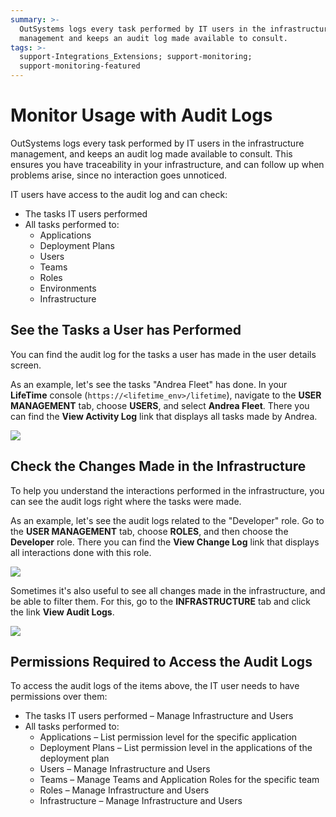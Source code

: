 ```yaml
---
summary: >-
  OutSystems logs every task performed by IT users in the infrastructure
  management and keeps an audit log made available to consult.
tags: >-
  support-Integrations_Extensions; support-monitoring; 
  support-monitoring-featured
---
```


# Monitor Usage with Audit Logs

OutSystems logs every task performed by IT users in the infrastructure management, and keeps an audit log made available to consult. This ensures you have traceability in your infrastructure, and can follow up when problems arise, since no interaction goes unnoticed.

IT users have access to the audit log and can check:

* The tasks IT users performed
* All tasks performed to:
  * Applications
  * Deployment Plans
  * Users
  * Teams
  * Roles
  * Environments
  * Infrastructure

## See the Tasks a User has Performed

You can find the audit log for the tasks a user has made in the user details screen.

As an example, let's see the tasks "Andrea Fleet" has done. In your **LifeTime** console \(`https://<lifetime_env>/lifetime`\), navigate to the **USER MANAGEMENT** tab, choose **USERS**, and select **Andrea Fleet**. There you can find the **View Activity Log** link that displays all tasks made by Andrea.

![](../../../.gitbook/assets/monitor-usage-with-audit-logs-1.png)

## Check the Changes Made in the Infrastructure

To help you understand the interactions performed in the infrastructure, you can see the audit logs right where the tasks were made.

As an example, let's see the audit logs related to the "Developer" role. Go to the **USER MANAGEMENT** tab, choose **ROLES**, and then choose the **Developer** role. There you can find the **View Change Log** link that displays all interactions done with this role.

![](../../../.gitbook/assets/monitor-usage-with-audit-logs-2.png)

Sometimes it's also useful to see all changes made in the infrastructure, and be able to filter them. For this, go to the **INFRASTRUCTURE** tab and click the link **View Audit Logs**.

![](../../../.gitbook/assets/monitor-usage-with-audit-logs-3.png)

## Permissions Required to Access the Audit Logs

To access the audit logs of the items above, the IT user needs to have permissions over them:

* The tasks IT users performed – Manage Infrastructure and Users
* All tasks performed to:
  * Applications – List permission level for the specific application
  * Deployment Plans – List permission level in the applications of the deployment plan
  * Users – Manage Infrastructure and Users
  * Teams – Manage Teams and Application Roles for the specific team
  * Roles – Manage Infrastructure and Users
  * Infrastructure – Manage Infrastructure and Users

